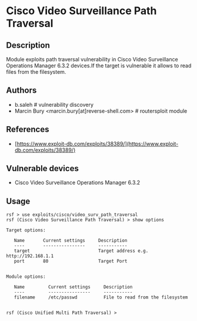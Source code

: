 # Cisco Video Surveillance Path Traversal

## Description
Module exploits path traversal vulnerability in Cisco Video  Surveillance Operations Manager 6.3.2 devices.If the target is vulnerable it allows to read files from the filesystem.

## Authors
* b.saleh # vulnerability discovery
* Marcin Bury <marcin.bury[at]reverse-shell.com> # routersploit module

## References
* [https://www.exploit-db.com/exploits/38389/](https://www.exploit-db.com/exploits/38389/)

## Vulnerable devices
* Cisco Video Surveillance Operations Manager 6.3.2

## Usage
```
rsf > use exploits/cisco/video_surv_path_traversal
rsf (Cisco Video Surveillance Path Traversal) > show options

Target options:

   Name       Current settings     Description
   ----       ----------------     -----------
   target                          Target address e.g. http://192.168.1.1
   port       80                   Target Port


Module options:

   Name         Current settings     Description
   ----         ----------------     -----------
   filename     /etc/passwd          File to read from the filesystem


rsf (Cisco Unified Multi Path Traversal) >
```

